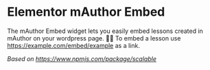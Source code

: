 # Elementor mAuthor Embed
The mAuthor Embed widget lets you easily embed lessons created in mAuthor on your wordpress page. 👨‍🎓
To embed a lesson use https://example.com/embed/example as a link.



*Based on https://www.npmjs.com/package/scalable*
